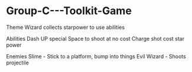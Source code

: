 # Group-C---Toolkit-Game

Theme
Wizard collects starpower to use abilities

Abilities
Dash
UP special
Space to shoot at no cost
Charge shot cost star power

Enemies
Slime - Stick to a platform, bump into things
Evil Wizard - Shoots projectile
